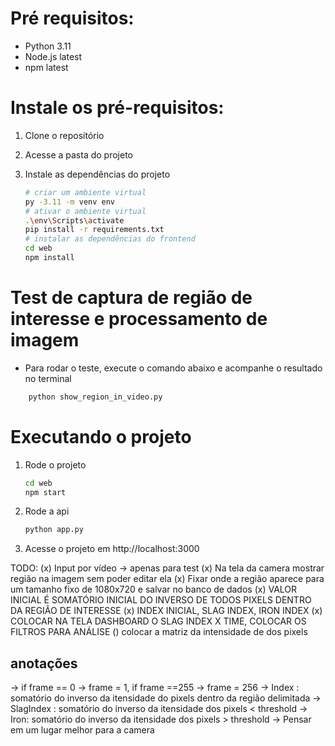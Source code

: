 # Pré requisitos:
- Python 3.11
- Node.js latest
- npm latest



# Instale os pré-requisitos:
1. Clone o repositório
2. Acesse a pasta do projeto
3. Instale as dependências do projeto
    
    ```bash
    # criar um ambiente virtual
    py -3.11 -m venv env
    # ativar o ambiente virtual
    .\env\Scripts\activate
    pip install -r requirements.txt
    # instalar as dependências do frontend
    cd web
    npm install
    ```
# Test de captura de região de interesse e processamento de imagem
- Para rodar o teste, execute o comando abaixo e acompanhe o resultado no terminal

```bash
    python show_region_in_video.py
```

# Executando o projeto
1. Rode o projeto

    ```bash
    cd web
    npm start
    ```
2. Rode a api

    ```bash
    python app.py
    ``` 
3. Acesse o projeto em http://localhost:3000

    
TODO:
(x) Input por vídeo -> apenas para test
(x) Na tela da camera mostrar região na imagem sem poder editar ela
(x) Fixar onde a região aparece para um tamanho fixo de 1080x720 e salvar no banco de dados
(x) VALOR INICIAL É SOMATÓRIO INICIAL DO INVERSO DE TODOS PIXELS DENTRO DA REGIÃO DE INTERESSE
(x) INDEX INICIAL, SLAG INDEX, IRON INDEX
(x) COLOCAR NA TELA DASHBOARD O SLAG INDEX X TIME, COLOCAR OS FILTROS PARA ANÁLISE
() colocar a matriz da intensidade de dos pixels

## anotações
-> if frame == 0 -> frame = 1, if frame ==255 -> frame = 256
-> Index : somatório do inverso da itensidade do pixels dentro da região delimitada
-> SlagIndex : somatório do inverso da itensidade dos pixels < threshold
-> Iron: somatório do inverso da itensidade dos pixels > threshold
-> Pensar em um lugar melhor para a camera
